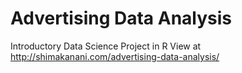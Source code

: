 # Advertising Data Analysis
Introductory Data Science Project in R
View at http://shimakanani.com/advertising-data-analysis/
